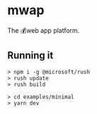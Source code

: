 # mwap
The 💰web app platform.

## Running it

```
> npm i -g @microsoft/rush
> rush update
> rush build

> cd examples/minimal
> yarn dev
```
